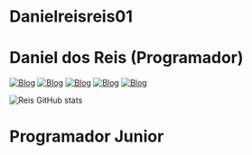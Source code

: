 # Danielreisreis01
#  Daniel dos Reis (Programador)

[![Blog](https://img.shields.io/badge/JavaScript-F7DF1E?style=for-the-badge&logo=javascript&logoColor=black)]()
[![Blog](https://img.shields.io/badge/Node.js-43853D?style=for-the-badge&logo=node.js&logoColor=white)]()
[![Blog](https://img.shields.io/badge/HTML5-E34F26?style=for-the-badge&logo=html5&logoColor=white)]()
[![Blog](https://img.shields.io/badge/PHP-777BB4?style=for-the-badge&logo=php&logoColor=white)]()
[![Blog](https://img.shields.io/badge/Python-14354C?style=for-the-badge&logo=python&logoColor=white)]()


![Reis GitHub stats](https://github-readme-stats.vercel.app/api?username=Danielrei&show_icons=true&theme=transparent)

#  Programador Junior
